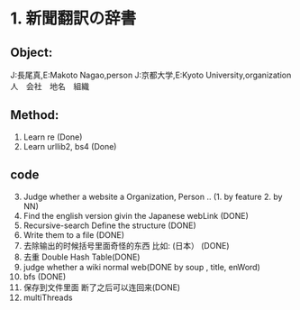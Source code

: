 # 1. 新聞翻訳の辞書
## Object:
J:長尾真,E:Makoto Nagao,person
J:京都大学,E:Kyoto University,organization
人　会社　地名　組織

## Method:
1. Learn re (Done)
2. Learn urllib2, bs4 (Done)

## code
3. Judge whether a website a Organization, Person .. (1. by feature 2. by NN)
2. Find the english version givin the Japanese webLink (DONE)
1. Recursive-search Define the structure (DONE)
3. Write them to a file (DONE)
5. 去除输出的时候括号里面奇怪的东西 比如:  (日本） (DONE)
4. 去重 Double Hash Table(DONE)
5. judge whether a wiki normal web(DONE by soup , title, enWord)
6. bfs (DONE)
6. 保存到文件里面 断了之后可以连回来(DONE)
7. multiThreads
